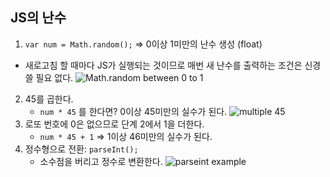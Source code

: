 ## JS의 난수
1. `var num = Math.random();` => 0이상 1미만의 난수 생성 (float)
- 새로고침 할 때마다 JS가 실행되는 것이므로 매번 새 난수를 출력하는 조건은 신경 쓸 필요 없다.
    ![Math.random between 0 to 1](https://user-images.githubusercontent.com/60145951/152653091-554b4c86-c375-49b9-bffc-cc525f90d3e3.png)
2. 45를 곱한다.
    - `num * 45` 를 한다면? 0이상 45미만의 실수가 된다.
        ![multiple 45](https://user-images.githubusercontent.com/60145951/152653196-b8bb7ec6-42ee-4d27-bd29-d64fac408408.png)
3. 로또 번호에 0은 없으므로 단계 2에서 1을 더한다.
    - `num * 45 + 1` => 1이상 46미만의 실수가 된다.
4. 정수형으로 전환: `parseInt();`
    - 소수점을 버리고 정수로 변환한다.
        ![parseint example](https://user-images.githubusercontent.com/60145951/152653352-62e692cd-b4a7-4caf-b957-d8fd75aedef9.png)

